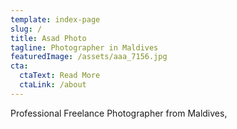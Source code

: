```yaml
---
template: index-page
slug: /
title: Asad Photo
tagline: Photographer in Maldives
featuredImage: /assets/aaa_7156.jpg
cta:
  ctaText: Read More
  ctaLink: /about
---
```

Professional Freelance Photographer from Maldives,